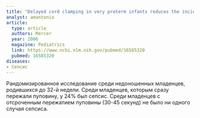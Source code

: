 ```yaml
---
title: "Delayed cord clamping in very preterm infants reduces the incidence of intraventricular hemorrhage and late-onset sepsis: a randomized, controlled trial"
analyst: amantonio
article:
  type: article
  authors: Mercer
  year: 2006
  magazine: Pediatrics
  link: https://www.ncbi.nlm.nih.gov/pubmed/16585320
  pubmed: 16585320
diseases:
- Сепсис
---
```


Рандомизированное исследование среди недоношенных младенцев, родившихся до 32-й недели. Среди младенцев, которым сразу пережали пуповину, у 24% был сепсис. Среди младенцев с отсроченным пережатием пуповины (30-45 секунд) не было ни одного случая сепсиса.
